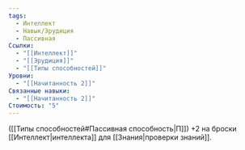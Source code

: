 ```yaml
---
tags:
  - Интеллект
  - Навык/Эрудиция
  - Пассивная
Ссылки:
  - "[[Интеллект]]"
  - "[[Эрудиция]]"
  - "[[Типы способностей]]"
Уровни:
  - "[[Начитанность 2]]"
Связанные навыки:
  - "[[Начитанность 2]]"
Стоимость: "5"
---
```

([[Типы способностей#Пассивная способность|П]]) +2 на броски [[Интеллект|интеллекта]] для [[Знания|проверки знаний]]. 

